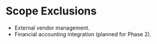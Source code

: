 # Scope Exclusions

- External vendor management.
- Financial accounting integration (planned for Phase 2).

